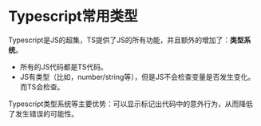 # Typescript常用类型

Typescript是JS的超集，TS提供了JS的所有功能，并且额外的增加了：**类型系统**。

  * 所有的JS代码都是TS代码。
  * JS有类型（比如，number/string等），但是JS不会检查变量是否发生变化。而TS会检查。

Typescript类型系统等主要优势：可以显示标记出代码中的意外行为，从而降低了发生错误的可能性。


